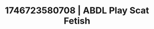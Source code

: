 ---
categories:
- Erotic vulnerability
- Interactive NSFW
- AI-generated
- Delirious pleasure
- ASMR
- Bi-curious stories
- Cosplay
- Erotic hair pulling
image: /assets/images/1746723580708.jpg
layout: post
seo:
  description: Featured content with high-quality Scat Fetish, ABDL Play. HD images
    available.
  keywords: Scat Fetish, ABDL Play
  og_image: /assets/images/1746723580708.jpg
  schema_type: VisualArtwork
tags:
- ABDL Play
- '#1746723580708'
- Scat Fetish
title: 1746723580708 | ABDL Play Scat Fetish
---